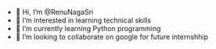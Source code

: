 - 👋 Hi, I’m @RenuNagaSri
- 👀 I’m interested in learning technical skills
- 🌱 I’m currently learning Python programming 
- 💞️ I’m looking to collaborate on google for future internshhip 
  
  

<!---
RenuNagaSri/RenuNagaSri is a ✨ special ✨ repository because its `README.md` (this file) appears on your GitHub profile.
You can click the Preview link to take a look at your changes.
--->
